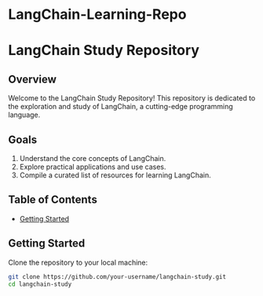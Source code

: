 # LangChain-Learning-Repo

# LangChain Study Repository

## Overview

Welcome to the LangChain Study Repository! This repository is dedicated to the exploration and study of LangChain, a cutting-edge programming language.

## Goals

1. Understand the core concepts of LangChain.
2. Explore practical applications and use cases.
3. Compile a curated list of resources for learning LangChain.

## Table of Contents

- [Getting Started](#getting-started)

## Getting Started

Clone the repository to your local machine:

```bash
git clone https://github.com/your-username/langchain-study.git
cd langchain-study
